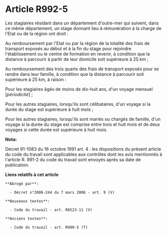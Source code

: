 # Article R992-5

Les stagiaires résidant dans un département d'outre-mer qui suivent, dans ce même département, un stage donnant lieu à
rémunération à la charge de l'Etat ou de la région ont droit : 

Au remboursement par l'Etat ou par la région de la totalité des frais de transport exposés au début et à la fin du stage pour
rejoindre l'établissement ou le centre de formation en revenir, à condition que la distance à parcourir à partir de leur
domicile soit supérieure à 25 km ;

Au remboursement des trois quarts des frais de transport exposés pour se rendre dans leur famille, à condition que la
distance à parcourir soit supérieure à 25 km, à raison : 

Pour les stagiaires âgés de moins de dix-huit ans, d'un voyage mensuel [*périodicité*] ;  

Pour les autres stagiaires, lorsqu'ils sont célibataires, d'un voyage si la durée du stage est supérieure à huit mois ; 

Pour les autres stagiaires, lorsqu'ils sont mariés ou chargés de famille, d'un voyage si la durée du stage est comprise entre
trois et huit mois et de deux voyages si cette durée est supérieure à huit mois.

**Nota:**

Décret 91-1083 du 16 octobre 1991 art. 4 : les dispositions du présent article du code du travail sont applicables aux
contrôles dont les avis mentionnés à l'article R. 991-2 du code du travail sont envoyés après sa date de publication.

**Liens relatifs à cet article**

	**Abrogé par**:

	  - Décret n°2008-244 du 7 mars 2008 - art. 9 (V)

	**Nouveaux textes**:

	  - Code du travail - art. R6523-11 (V)

	**Anciens textes**:

	  - Code du travail - art. R990-5 (T)
